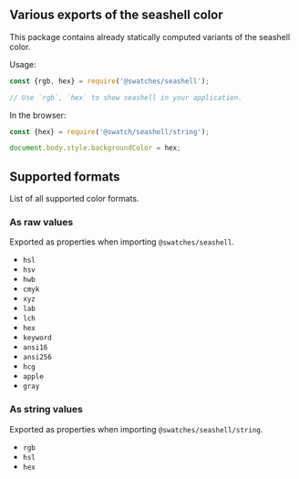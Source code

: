 ## Various exports of the seashell color

This package contains already statically computed variants of the seashell color.

Usage:
```js
const {rgb, hex} = require('@swatches/seashell');

// Use `rgb`, `hex` to show seashell in your application.
```

In the browser:
```js
const {hex} = require('@swatch/seashell/string');

document.body.style.backgroundColor = hex;
```

## Supported formats


List of all supported color formats.

### As raw values

Exported as properties when importing `@swatches/seashell`.

- `hsl`
- `hsv`
- `hwb`
- `cmyk`
- `xyz`
- `lab`
- `lch`
- `hex`
- `keyword`
- `ansi16`
- `ansi256`
- `hcg`
- `apple`
- `gray`

### As string values

Exported as properties when importing `@swatches/seashell/string`.

- `rgb`
- `hsl`
- `hex`
